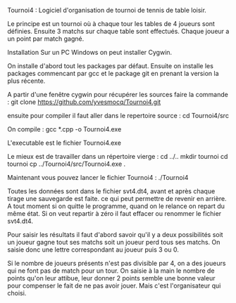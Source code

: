 Tournoi4 : Logiciel d'organisation de tournoi de tennis de table loisir.

Le principe est un tournoi où à chaque tour les tables de 4 joueurs sont définies.
Ensuite 3 matchs sur chaque table sont effectués. Chaque joueur a un point par match gagné.

Installation
Sur un PC Windows on peut installer Cygwin.

On installe d'abord tout les packages par défaut.
Ensuite on installe les packages commencant par gcc et le package git en prenant la version la plus récente.

A partir d'une fenêtre cygwin pour récupérer les sources faire la commande :
git clone https://github.com/yvesmocq/Tournoi4.git

ensuite pour compiler il faut aller dans le repertoire source :
cd Tournoi4/src

On compile :
gcc *.cpp -o Tournoi4.exe

L'executable est le fichier Tournoi4.exe

Le mieux est de travailler dans un répertoire vierge :
cd ../..
mkdir tournoi
cd tournoi
cp ../Tournoi4/src/Tournoi4.exe .

Maintenant vous pouvez lancer le fichier Tournoi4 :
./Tournoi4

Toutes les données sont dans le fichier svt4.dt4, avant et après chaque tirage une sauvegarde est faite.
ce qui peut permettre de revenir en arrière.
A tout moment si on quitte le programme, quand on le relance on repart du même état.
Si on veut repartir à zéro il faut effacer ou renommer le fichier svt4.dt4.

Pour saisir les résultats il faut d'abord savoir qu'il y a deux possibilités soit un joueur gagne tout ses matchs soit un joueur perd tous ses matchs.
On saisie donc une lettre correspondant au joueur puis 3 ou 0.

Si le nombre de joueurs présents n'est pas divisible par 4, on a des joueurs qui ne font pas de match pour un tour.
On saisie à la main le nombre de points qu'on leur attibue, leur donner 2 points semble une bonne valeur pour compenser le fait de ne pas avoir jouer.
Mais c'est l'organisateur qui choisi.




